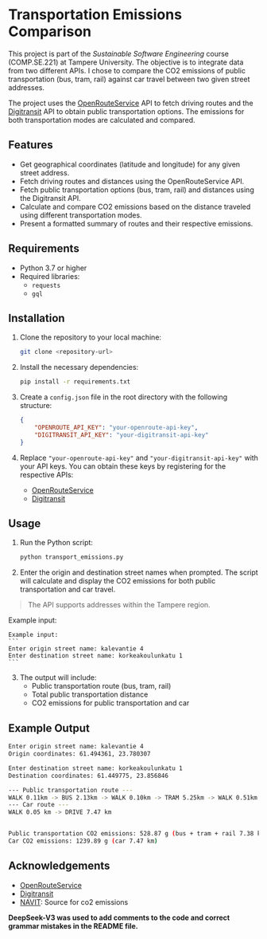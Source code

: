 # Transportation Emissions Comparison

This project is part of the *Sustainable Software Engineering* course (COMP.SE.221) at Tampere University. The objective is to integrate data from two different APIs. I chose to compare the CO2 emissions of public transportation (bus, tram, rail) against car travel between two given street addresses.

The project uses the [OpenRouteService](https://openrouteservice.org/) API to fetch driving routes and the [Digitransit](https://digitransit.fi/) API to obtain public transportation options. The emissions for both transportation modes are calculated and compared.

## Features
- Get geographical coordinates (latitude and longitude) for any given street address.
- Fetch driving routes and distances using the OpenRouteService API.
- Fetch public transportation options (bus, tram, rail) and distances using the Digitransit API.
- Calculate and compare CO2 emissions based on the distance traveled using different transportation modes.
- Present a formatted summary of routes and their respective emissions.

## Requirements
- Python 3.7 or higher
- Required libraries:
  - `requests`
  - `gql`

## Installation
1. Clone the repository to your local machine:
    ```bash
    git clone <repository-url>
    ```

2. Install the necessary dependencies:
    ```bash
    pip install -r requirements.txt
    ```

3. Create a `config.json` file in the root directory with the following structure:
    ```json
    {
        "OPENROUTE_API_KEY": "your-openroute-api-key",
        "DIGITRANSIT_API_KEY": "your-digitransit-api-key"
    }
    ```

4. Replace `"your-openroute-api-key"` and `"your-digitransit-api-key"` with your API keys. You can obtain these keys by registering for the respective APIs:
    - [OpenRouteService](https://openrouteservice.org/sign-up/)
    - [Digitransit](https://digitransit.fi/en/developers/)

## Usage
1. Run the Python script:
    ```bash
    python transport_emissions.py
    ```

2. Enter the origin and destination street names when prompted. The script will calculate and display the CO2 emissions for both public transportation and car travel.

> The API supports addresses within the Tampere region.

Example input:

    Example input:
    ```
    Enter origin street name: kalevantie 4
    Enter destination street name: korkeakoulunkatu 1
    ```

3. The output will include:
    - Public transportation route (bus, tram, rail)
    - Total public transportation distance
    - CO2 emissions for public transportation and car

## Example Output

```bash
Enter origin street name: kalevantie 4
Origin coordinates: 61.494361, 23.780307

Enter destination street name: korkeakoulunkatu 1
Destination coordinates: 61.449775, 23.856846

--- Public transportation route ---
WALK 0.11km -> BUS 2.13km -> WALK 0.10km -> TRAM 5.25km -> WALK 0.51km
--- Car route ---
WALK 0.05 km -> DRIVE 7.47 km


Public transportation CO2 emissions: 528.87 g (bus + tram + rail 7.38 km)
Car CO2 emissions: 1239.89 g (car 7.47 km)
```

## Acknowledgements
- [OpenRouteService](https://openrouteservice.org/)
- [Digitransit](https://digitransit.fi/)
- [NAVIT](https://www.navit.com/resources/bus-train-car-or-e-scooter-carbon-emissions-of-transport-modes-ranked): Source for co2 emissions

**DeepSeek-V3 was used to add comments to the code and correct grammar mistakes in the README file.**

